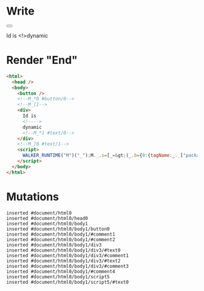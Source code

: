 # Write
  <button></button><!--M_*0 #button/0--><!--M_[1--><div>Id is <!>dynamic<!--M_*1 #text/0--></div><!--M_]0 #text/1--><script>WALKER_RUNTIME("M")("_");M._.s=[_=>(_.b={0:{tagName:_._["packages/translator-tags/src/__tests__/fixtures/dynamic-tag-custom-native/components/child.marko"],"#text/1!":_.a={},"#text/1(":_._["packages/translator-tags/src/__tests__/fixtures/dynamic-tag-custom-native/components/child.marko"]},1:_.a})];M._.e=[0,"packages/translator-tags/src/__tests__/fixtures/dynamic-tag-custom-native/template.marko_0_tagName"];M._.d=1;M._.w()</script>


# Render "End"
```html
<html>
  <head />
  <body>
    <button />
    <!--M_*0 #button/0-->
    <!--M_[1-->
    <div>
      Id is 
      <!---->
      dynamic
      <!--M_*1 #text/0-->
    </div>
    <!--M_]0 #text/1-->
    <script>
      WALKER_RUNTIME("M")("_");M._.s=[_=&gt;(_.b={0:{tagName:_._["packages/translator-tags/src/__tests__/fixtures/dynamic-tag-custom-native/components/child.marko"],"#text/1!":_.a={},"#text/1(":_._["packages/translator-tags/src/__tests__/fixtures/dynamic-tag-custom-native/components/child.marko"]},1:_.a})];M._.e=[0,"packages/translator-tags/src/__tests__/fixtures/dynamic-tag-custom-native/template.marko_0_tagName"];M._.d=1;M._.w()
    </script>
  </body>
</html>
```

# Mutations
```
inserted #document/html0
inserted #document/html0/head0
inserted #document/html0/body1
inserted #document/html0/body1/button0
inserted #document/html0/body1/#comment1
inserted #document/html0/body1/#comment2
inserted #document/html0/body1/div3
inserted #document/html0/body1/div3/#text0
inserted #document/html0/body1/div3/#comment1
inserted #document/html0/body1/div3/#text2
inserted #document/html0/body1/div3/#comment3
inserted #document/html0/body1/#comment4
inserted #document/html0/body1/script5
inserted #document/html0/body1/script5/#text0
```